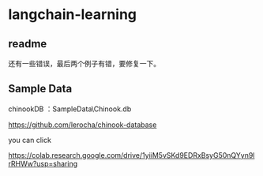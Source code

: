# langchain-learning


## readme 

还有一些错误，最后两个例子有错，要修复一下。


## Sample Data

chinookDB ：SampleData\Chinook.db

https://github.com/lerocha/chinook-database

you can click

https://colab.research.google.com/drive/1yiiM5vSKd9EDRxBsyG50nQYyn9lrRHWw?usp=sharing
